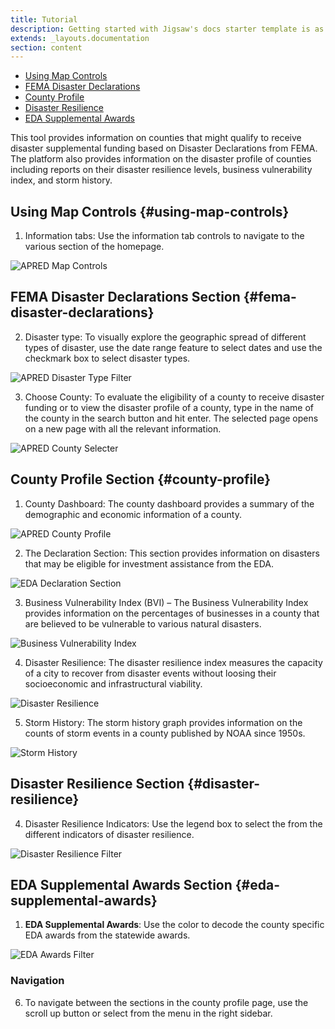 ```yaml
---
title: Tutorial
description: Getting started with Jigsaw's docs starter template is as easy as 1, 2, 3.
extends: _layouts.documentation
section: content
---
```


- [Using Map Controls](#using-map-controls)
- [FEMA Disaster Declarations](#fema-disaster-declarations)
- [County Profile](#county-profile)
- [Disaster Resilience](#disaster-resilience)
- [EDA Supplemental Awards](#eda-supplemental-awards)


This tool provides information on counties that might qualify to receive disaster supplemental funding based on Disaster Declarations from FEMA. The platform also provides information on the disaster profile of counties including reports on their disaster resilience levels, business vulnerability index, and storm history. 


## Using Map Controls {#using-map-controls}

1. Information tabs: Use the information tab controls to navigate to the various section of the homepage.

![APRED Map Controls](/assets/images/docs/getting-started/map-controls.png)

## FEMA Disaster Declarations Section {#fema-disaster-declarations}

2. Disaster type: To visually explore the geographic spread of different types of disaster, use the date range feature to select dates and use the checkmark box to select disaster types.

![APRED Disaster Type Filter](/assets/images/docs/getting-started/disaster-filter.png)

3. Choose County: To evaluate the eligibility of a county to receive disaster funding or to view the disaster profile of a county, type in the name of the county in the search button and hit enter. The selected page opens on a new page with all the relevant information.

![APRED County Selecter](/assets/images/docs/getting-started/county.png)

## County Profile Section {#county-profile}

1. County Dashboard: The county dashboard provides a summary of the demographic and economic information of a county.

![APRED County Profile](/assets/images/docs/getting-started/county-profile.png)

2. The Declaration Section: This section provides information on disasters that may be eligible for investment assistance from the EDA.

![EDA Declaration Section](/assets/images/docs/getting-started/declaration.png)

3. Business Vulnerability Index (BVI) – The Business Vulnerability Index provides information on the percentages of businesses in a county that are believed to be vulnerable to various natural disasters.

![Business Vulnerability Index](/assets/images/docs/getting-started/business-vulnerability-index.png)

4. Disaster Resilience: The disaster resilience index measures the capacity of a city to recover from disaster events without loosing their socioeconomic and infrastructural viability.

![Disaster Resilience](/assets/images/docs/getting-started/disaster-resilience.png)

5. Storm History: The storm history graph provides information on the counts of storm events in a county published by NOAA since 1950s.

![Storm History](/assets/images/docs/getting-started/storm-history.png)

## Disaster Resilience Section {#disaster-resilience}

4. Disaster Resilience Indicators: Use the legend box to select the from the different indicators of disaster resilience.

![Disaster Resilience Filter](/assets/images/docs/getting-started/disaster-resilience-filter.png)

## EDA Supplemental Awards Section {#eda-supplemental-awards}

1. **EDA Supplemental Awards**: Use the color to decode the county specific EDA awards from the statewide awards.

![EDA Awards Filter](/assets/images/docs/getting-started/eda-awards-filter.png)

### Navigation

6. To navigate between the sections in the county profile page, use the scroll up button or select from the menu in the right sidebar. 

